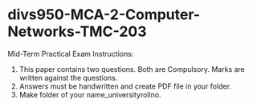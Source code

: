 # divs950-MCA-2-Computer-Networks-TMC-203
Mid-Term Practical Exam
Instructions:
1. This paper contains two questions. Both are Compulsory. Marks are written against the questions.
2. Answers must be handwritten and create PDF file in your folder.
3. Make folder of your name_universityrollno.
